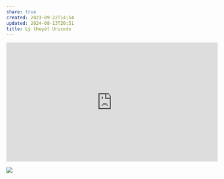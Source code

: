 ```yaml
---
share: true
created: 2023-09-22T14:54
updated: 2024-08-13T20:51
title: Lý thuyết Unicode
---
```


<iframe width="560" height="315" src="https://www.youtube.com/embed/gd5uJ7Nlvvo" title="YouTube video player" frameborder="0" allow="accelerometer; autoplay; clipboard-write; encrypted-media; gyroscope; picture-in-picture; web-share" referrerpolicy="strict-origin-when-cross-origin" allowfullscreen></iframe>

![](https://youtu.be/5OPkGQoPeHk?si=Y2mZenbD8oXLf8fA) 
